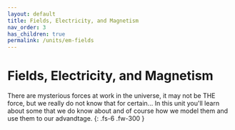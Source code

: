```yaml
---
layout: default
title: Fields, Electricity, and Magnetism
nav_order: 3
has_children: true
permalink: /units/em-fields
---
```


# Fields, Electricity, and Magnetism
There are mysterious forces at work in the universe, it may not be THE force, but we really do not know that for certain...
In this unit you'll learn about some that we do know about and of course how we model them and use them to our advandtage.
{: .fs-6 .fw-300 }
